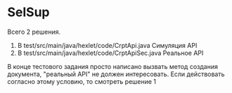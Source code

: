 # SelSup
Всего 2 решения. 
1) В test/src/main/java/hexlet/code/CrptApi.java Симуляция API
2) В test/src/main/java/hexlet/code/CrptApiSec.java Реальное API

В конце тестового задания просто написано вызвать метод создания документа, "реальный API" не должен интересовать. Если действовать согласно этому условию, то смотреть решение 1
